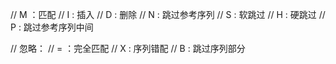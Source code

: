 // M ：匹配
// I : 插入
// D : 删除
// N : 跳过参考序列
// S : 软跳过
// H : 硬跳过
// P : 跳过参考序列中间

// 忽略：
// = ：完全匹配
// X : 序列错配
// B : 跳过序列部分